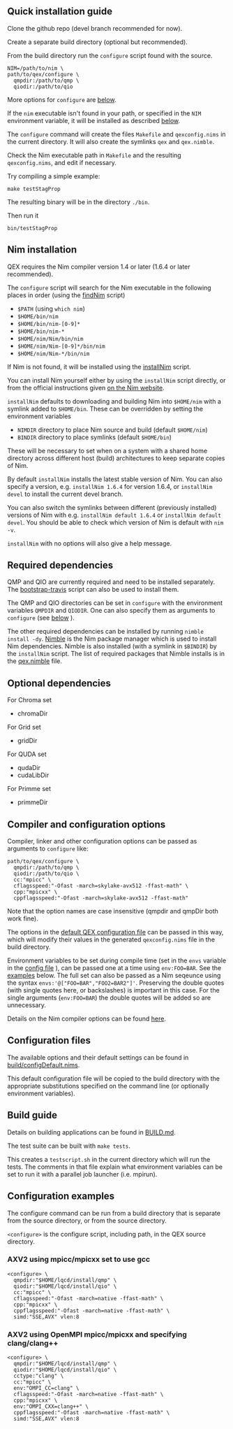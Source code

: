## Quick installation guide

Clone the github repo (devel branch recommended for now).

Create a separate build directory (optional but recommended).

From the build directory run the `configure` script found with the source.

```
NIM=/path/to/nim \
path/to/qex/configure \
  qmpdir:/path/to/qmp \
  qiodir:/path/to/qio
```

More options for `configure` are
[below](INSTALL.md#compiler-and-configuration-options).

If the `nim` executable isn't found in your path,
or specified in the `NIM` environment variable,
it will be installed as described
[below](INSTALL.md#nim-installation).

The `configure` command will create the files `Makefile` and `qexconfig.nims`
in the current directory.
It will also create the symlinks `qex` and `qex.nimble`.

Check the Nim executable path in `Makefile` and the
resulting `qexconfig.nims`, and edit if necessary.

Try compiling a simple example:
```
make testStagProp
```
The resulting binary will be in the directory `./bin`.

Then run it
```
bin/testStagProp
```


## Nim installation

QEX requires the Nim compiler version 1.4 or later
(1.6.4 or later recommended).

The `configure` script will search for the Nim executable in the following
places in order (using the [findNim](build/findNim) script)
- `$PATH` (using `which nim`)
- `$HOME/bin/nim`
- `$HOME/bin/nim-[0-9]*`
- `$HOME/bin/nim-*`
- `$HOME/nim/Nim/bin/nim`
- `$HOME/nim/Nim-[0-9]*/bin/nim`
- `$HOME/nim/Nim-*/bin/nim`

If Nim is not found, it will be installed using the
[installNim](build/installNim) script.

You can install Nim yourself either by using the `installNim` script directly,
or from the official instructions given
[on the Nim website](http://nim-lang.org/download.html).

`installNim` defaults to downloading and building Nim into `$HOME/nim`
with a symlink added to `$HOME/bin`.
These can be overridden by setting the environment variables
- `NIMDIR` directory to place Nim source and build (default `$HOME/nim`)
- `BINDIR` directory to place symlinks (default `$HOME/bin`)

These will be necessary to set when on a system with a shared home directory
across different host (build) architectures to keep separate copies of Nim.

By default `installNim` installs the latest stable version of Nim.
You can also specify a version, e.g. `installNim 1.6.4` for version 1.6.4, or
`installNim devel` to install the current devel branch.

You can also switch the symlinks between different (previously installed)
versions of Nim with e.g. `installNim default 1.6.4` or `installNim default devel`.
You should be able to check which version of Nim is default with `nim -v`.

`installNim` with no options will also give a help message.


## Required dependencies

QMP and QIO are currently required and need to be installed separately.
The [bootstrap-travis](bootstrap-travis) script can also be used to install them.

The QMP and QIO directories can be set in `configure` with the environment variables
`QMPDIR` and `QIODIR`.
One can also specify them as arguments to `configure`
(see [below](INSTALL.md#compiler-and-configuration-options) ).

The other required dependencies can be installed by running
`nimble install -dy`.
[Nimble](https://github.com/nim-lang/nimble) is the Nim package manager
which is used to install Nim dependencies.
Nimble is also installed (with a symlink in `$BINDIR`) by the `installNim` script.
The list of required packages that Nimble installs
is in the [qex.nimble](qex.nimble#L25) file.

## Optional dependencies

For Chroma set
- chromaDir

For Grid set
- gridDir

For QUDA set
- qudaDir
- cudaLibDir

For Primme set
- primmeDir


## Compiler and configuration options

Compiler, linker and other configuration options can be passed
as arguments to `configure` like:
```
path/to/qex/configure \
  qmpdir:/path/to/qmp \
  qiodir:/path/to/qio \
  cc:"mpicc" \
  cflagsspeed:"-Ofast -march=skylake-avx512 -ffast-math" \
  cpp:"mpicxx" \
  cppflagsspeed:"-Ofast -march=skylake-avx512 -ffast-math"
```

Note that the option names are case insensitive
(qmpdir and qmpDir both work fine).

The options in the
[default QEX configuration file](build/configDefault.nims)
can be passed in this way, which will modify their values
in the generated `qexconfig.nims` file in the build directory.

Environment variables to be set during compile time
(set in the `envs` variable in the
[config file](build/configDefault.nims#L66) ),
can be passed one at a time using `env:FOO=BAR`.
See the [examples](#configuration-examples) below.
The full set can also be passed as a Nim seqeunce using the
syntax `envs:'@["FOO=BAR","FOO2=BAR2"]'`.
Preserving the double quotes (with single quotes here, or backslashes)
is important in this case.
For the single arguments (`env:FOO=BAR`) the double quotes will be added
so are unnecessary.

Details on the Nim compiler options can be found
[here](https://nim-lang.org/docs/nimc.html).


## Configuration files

The available options and their default settings can be found in
[build/configDefault.nims](build/configDefault.nims).

This default configuration file will be copied to the build directory
with the appropriate substitutions specified on the command line
(or optionally environment variables).


## Build guide

Details on building applications can be found in [BUILD.md](BUILD.md).

The test suite can be built with `make tests`.

This creates a `testscript.sh` in the current directory which will
run the tests.
The comments in that file explain what environment variables can be set
to run it with a parallel job launcher (i.e. mpirun).


## Configuration examples

The configure command can be run from a build directory that is separate
from the source directory, or from the source directory.

``<configure>`` is the configure script, including path, in the QEX source directory.

### AXV2 using mpicc/mpicxx set to use gcc

```
<configure> \
  qmpdir:"$HOME/lqcd/install/qmp" \
  qiodir:"$HOME/lqcd/install/qio" \
  cc:"mpicc" \
  cflagsspeed:"-Ofast -march=native -ffast-math" \
  cpp:"mpicxx" \
  cppflagsspeed:"-Ofast -march=native -ffast-math" \
  simd:"SSE,AVX" vlen:8
```

### AXV2 using OpenMPI mpicc/mpicxx and specifying clang/clang++

```
<configure> \
  qmpdir:"$HOME/lqcd/install/qmp" \
  qiodir:"$HOME/lqcd/install/qio" \
  cctype:"clang" \
  cc:"mpicc" \
  env:"OMPI_CC=clang" \
  cflagsspeed:"-Ofast -march=native -ffast-math" \
  cpp:"mpicxx" \
  env:"OMPI_CXX=clang++" \
  cppflagsspeed:"-Ofast -march=native -ffast-math" \
  simd:"SSE,AVX" vlen:8
```
